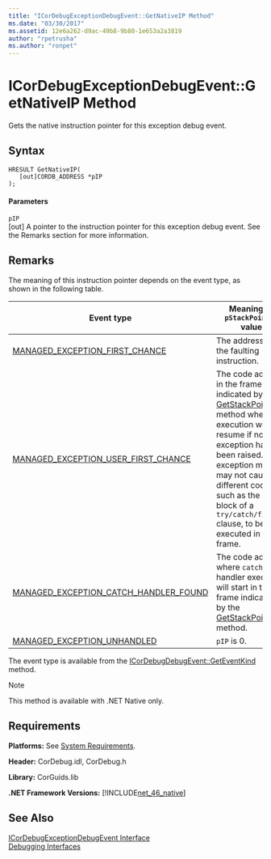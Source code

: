 ```yaml
---
title: "ICorDebugExceptionDebugEvent::GetNativeIP Method"
ms.date: "03/30/2017"
ms.assetid: 12e6a262-d9ac-49b8-9b80-1e653a2a3819
author: "rpetrusha"
ms.author: "ronpet"
---
```

# ICorDebugExceptionDebugEvent::GetNativeIP Method
Gets the native instruction pointer for this exception debug event.  

## Syntax  

```  
HRESULT GetNativeIP(  
   [out]CORDB_ADDRESS *pIP  
);  
```  

#### Parameters  
 `pIP`  
 [out] A pointer to the instruction pointer for this exception debug event. See the Remarks section for more information.  

## Remarks  
 The meaning of this instruction pointer depends on the event type, as shown in the following table.  


|Event type|Meaning of `pStackPointer` value|  
|----------------|--------------------------------------|  
|[MANAGED_EXCEPTION_FIRST_CHANCE](../../../../docs/framework/unmanaged-api/debugging/cordebugrecordformat-enumeration.md)|The address of the faulting instruction.|  
|[MANAGED_EXCEPTION_USER_FIRST_CHANCE](../../../../docs/framework/unmanaged-api/debugging/cordebugrecordformat-enumeration.md)|The code address in the frame indicated by the [GetStackPointer](../../../../docs/framework/unmanaged-api/debugging/icordebugexceptiondebugevent-getstackpointer-method.md) method where execution would resume if no exception had been raised. The exception may or may not cause different code, such as the catch block of a `try/catch/finally` clause, to be executed in this frame.|  
|[MANAGED_EXCEPTION_CATCH_HANDLER_FOUND](../../../../docs/framework/unmanaged-api/debugging/cordebugrecordformat-enumeration.md)|The code address where `catch` handler execution will start in the frame indicated by the [GetStackPointer](../../../../docs/framework/unmanaged-api/debugging/icordebugexceptiondebugevent-getstackpointer-method.md) method.|  
|[MANAGED_EXCEPTION_UNHANDLED](../../../../docs/framework/unmanaged-api/debugging/cordebugrecordformat-enumeration.md)|`pIP` is 0.|  

 The event type is available from the [ICorDebugDebugEvent::GetEventKind](../../../../docs/framework/unmanaged-api/debugging/icordebugdebugevent-geteventkind-method.md) method.  

> [!NOTE]
>  This method is available with .NET Native only.  

## Requirements  
 **Platforms:** See [System Requirements](../../../../docs/framework/get-started/system-requirements.md).  

 **Header:** CorDebug.idl, CorDebug.h  

 **Library:** CorGuids.lib  

 **.NET Framework Versions:** [!INCLUDE[net_46_native](../../../../includes/net-46-native-md.md)]  

## See Also  
 [ICorDebugExceptionDebugEvent Interface](../../../../docs/framework/unmanaged-api/debugging/icordebugexceptiondebugevent-interface.md)  
 [Debugging Interfaces](../../../../docs/framework/unmanaged-api/debugging/debugging-interfaces.md)
